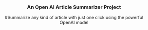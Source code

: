   <h3 align="center">An Open AI Article Summarizer Project </h3>

  <div align="center">
    #Summarize any kind of article with just one click using the powerful OpenAI model
    </div>


